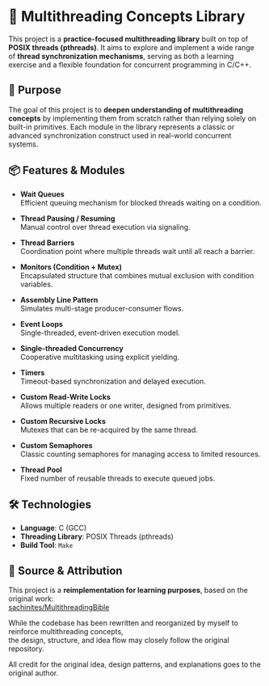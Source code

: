 # 🧵 Multithreading Concepts Library

This project is a **practice-focused multithreading library** built on top of **POSIX threads (pthreads)**. It aims to explore and implement a wide range of **thread synchronization mechanisms**, serving as both a learning exercise and a flexible foundation for concurrent programming in C/C++.

## 🧠 Purpose

The goal of this project is to **deepen understanding of multithreading concepts** by implementing them from scratch rather than relying solely on built-in primitives. Each module in the library represents a classic or advanced synchronization construct used in real-world concurrent systems.

## 📦 Features & Modules

- **Wait Queues**  
  Efficient queuing mechanism for blocked threads waiting on a condition.

- **Thread Pausing / Resuming**  
  Manual control over thread execution via signaling.

- **Thread Barriers**  
  Coordination point where multiple threads wait until all reach a barrier.

- **Monitors (Condition + Mutex)**  
  Encapsulated structure that combines mutual exclusion with condition variables.

- **Assembly Line Pattern**  
  Simulates multi-stage producer-consumer flows.

- **Event Loops**  
  Single-threaded, event-driven execution model.

- **Single-threaded Concurrency**  
  Cooperative multitasking using explicit yielding.

- **Timers**  
  Timeout-based synchronization and delayed execution.

- **Custom Read-Write Locks**  
  Allows multiple readers or one writer, designed from primitives.

- **Custom Recursive Locks**  
  Mutexes that can be re-acquired by the same thread.

- **Custom Semaphores**  
  Classic counting semaphores for managing access to limited resources.

- **Thread Pool**  
  Fixed number of reusable threads to execute queued jobs.

## 🛠️ Technologies

- **Language**: C (GCC)
- **Threading Library**: POSIX Threads (pthreads)
- **Build Tool**: `Make`


## 📖 Source & Attribution

This project is a **reimplementation for learning purposes**, based on the original work:  
[sachinites/MultithreadingBible](https://github.com/sachinites/MultithreadingBible)

While the codebase has been rewritten and reorganized by myself to reinforce multithreading concepts,  
the design, structure, and idea flow may closely follow the original repository.

All credit for the original idea, design patterns, and explanations goes to the original author.

